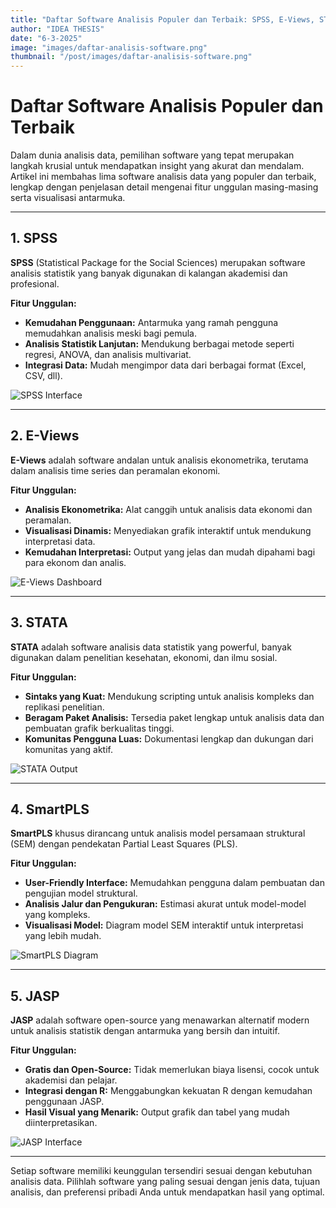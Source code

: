 ```yaml
---
title: "Daftar Software Analisis Populer dan Terbaik: SPSS, E-Views, STATA, SmartPLS, dan JASP"
author: "IDEA THESIS"
date: "6-3-2025"
image: "images/daftar-analisis-software.png"
thumbnail: "/post/images/daftar-analisis-software.png"
---
```


# Daftar Software Analisis Populer dan Terbaik

Dalam dunia analisis data, pemilihan software yang tepat merupakan langkah krusial untuk mendapatkan insight yang akurat dan mendalam. Artikel ini membahas lima software analisis data yang populer dan terbaik, lengkap dengan penjelasan detail mengenai fitur unggulan masing-masing serta visualisasi antarmuka.

---

## 1. SPSS

**SPSS** (Statistical Package for the Social Sciences) merupakan software analisis statistik yang banyak digunakan di kalangan akademisi dan profesional.

**Fitur Unggulan:**
- **Kemudahan Penggunaan:** Antarmuka yang ramah pengguna memudahkan analisis meski bagi pemula.
- **Analisis Statistik Lanjutan:** Mendukung berbagai metode seperti regresi, ANOVA, dan analisis multivariat.
- **Integrasi Data:** Mudah mengimpor data dari berbagai format (Excel, CSV, dll).

![SPSS Interface](https://www.ibm.com/content/dam/connectedassets-adobe-cms/worldwide-content/creative-assets/s-migr/ul/g/86/50/spss-regression.component.item-horizontal-with-media-right-xl.ts=1737981473936.png/content/adobe-cms/us/en/products/spss-statistics/jcr:content/root/table_of_contents/body/content_section_styled/content-section-body/tabs_container_copy_/tabs-item/item_1671220708507/image)

---

## 2. E-Views

**E-Views** adalah software andalan untuk analisis ekonometrika, terutama dalam analisis time series dan peramalan ekonomi.

**Fitur Unggulan:**
- **Analisis Ekonometrika:** Alat canggih untuk analisis data ekonomi dan peramalan.
- **Visualisasi Dinamis:** Menyediakan grafik interaktif untuk mendukung interpretasi data.
- **Kemudahan Interpretasi:** Output yang jelas dan mudah dipahami bagi para ekonom dan analis.

![E-Views Dashboard](https://eviews.com/EViews13/images/Enterpriselg.png)

---

## 3. STATA

**STATA** adalah software analisis data statistik yang powerful, banyak digunakan dalam penelitian kesehatan, ekonomi, dan ilmu sosial.

**Fitur Unggulan:**
- **Sintaks yang Kuat:** Mendukung scripting untuk analisis kompleks dan replikasi penelitian.
- **Beragam Paket Analisis:** Tersedia paket lengkap untuk analisis data dan pembuatan grafik berkualitas tinggi.
- **Komunitas Pengguna Luas:** Dokumentasi lengkap dan dukungan dari komunitas yang aktif.

![STATA Output](https://www.stata.com/features/overview/i/data-editor-paste-special.png)

---

## 4. SmartPLS

**SmartPLS** khusus dirancang untuk analisis model persamaan struktural (SEM) dengan pendekatan Partial Least Squares (PLS).

**Fitur Unggulan:**
- **User-Friendly Interface:** Memudahkan pengguna dalam pembuatan dan pengujian model struktural.
- **Analisis Jalur dan Pengukuran:** Estimasi akurat untuk model-model yang kompleks.
- **Visualisasi Model:** Diagram model SEM interaktif untuk interpretasi yang lebih mudah.

![SmartPLS Diagram](https://www.smartpls.com/images/screen_full.png)

---

## 5. JASP

**JASP** adalah software open-source yang menawarkan alternatif modern untuk analisis statistik dengan antarmuka yang bersih dan intuitif.

**Fitur Unggulan:**
- **Gratis dan Open-Source:** Tidak memerlukan biaya lisensi, cocok untuk akademisi dan pelajar.
- **Integrasi dengan R:** Menggabungkan kekuatan R dengan kemudahan penggunaan JASP.
- **Hasil Visual yang Menarik:** Output grafik dan tabel yang mudah diinterpretasikan.

![JASP Interface](https://jasp-stats.org/wp-content/uploads/2024/07/process-2048x1305.png)

---

Setiap software memiliki keunggulan tersendiri sesuai dengan kebutuhan analisis data. Pilihlah software yang paling sesuai dengan jenis data, tujuan analisis, dan preferensi pribadi Anda untuk mendapatkan hasil yang optimal.